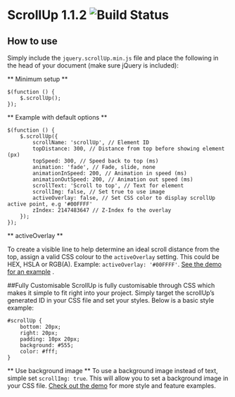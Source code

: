 # ScrollUp 1.1.2 ![Build Status](!https://travis-ci.org/psenger/scrollup.png)

## How to use
Simply include the `jquery.scrollUp.min.js` file and place the following in the head of your document (make sure jQuery is included):

** Minimum setup **

    $(function () {
        $.scrollUp();
    });

** Example with default options **

    $(function () {
        $.scrollUp({
            scrollName: 'scrollUp', // Element ID
            topDistance: 300, // Distance from top before showing element (px)
            topSpeed: 300, // Speed back to top (ms)
            animation: 'fade', // Fade, slide, none
            animationInSpeed: 200, // Animation in speed (ms)
            animationOutSpeed: 200, // Animation out speed (ms)
            scrollText: 'Scroll to top', // Text for element
            scrollImg: false, // Set true to use image
            activeOverlay: false, // Set CSS color to display scrollUp active point, e.g '#00FFFF'
            zIndex: 2147483647 // Z-Index fo the overlay
        });
    });

** activeOverlay **

To create a visible line to help determine an ideal scroll distance from the top, assign a valid CSS colour to the `activeOverlay` setting. This could be HEX, HSLA or RGB(A). Example: `activeOverlay: '#00FFFF'`. [See the demo for an example](http://markgoodyear.com/labs/scrollup) .

##Fully Customisable
ScrollUp is fully customisable through CSS which makes it simple to fit right into your project. Simply target the scrollUp&rsquo;s generated ID in your CSS file and set your styles. Below is a basic style example:

    #scrollUp {
        bottom: 20px;
        right: 20px;
        padding: 10px 20px;
        background: #555;
        color: #fff;
    }

** Use background image **
To use a background image instead of text, simple set `scrollImg: true`. This will allow you to set a background image in your CSS file. [Check out the demo](http://markgoodyear.com/labs/scrollup/) for more style and feature examples.